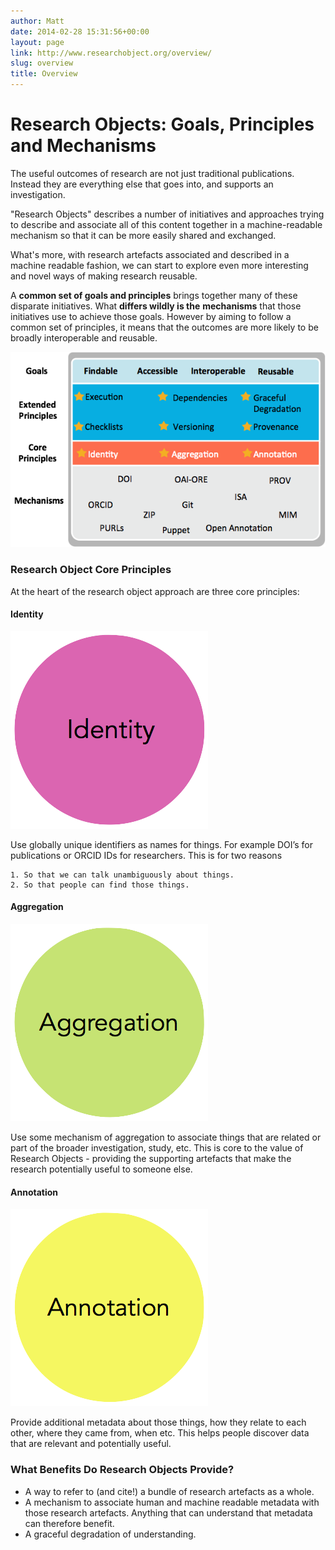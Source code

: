 ```yaml
---
author: Matt
date: 2014-02-28 15:31:56+00:00
layout: page
link: http://www.researchobject.org/overview/
slug: overview
title: Overview
---
```


# Research Objects: Goals, Principles and Mechanisms

The useful outcomes of research are not just traditional publications. Instead
they are everything else that goes into, and supports an investigation.

"Research Objects" describes a number of initiatives and approaches trying to
describe and associate all of this content together in a machine-readable
mechanism so that it can be more easily shared and exchanged.

What's more, with research artefacts associated and described in a machine
readable fashion, we can start to explore even more interesting and novel ways
of making research reusable.

A **common set of goals and principles** brings together many of these
disparate initiatives. What **differs wildly is the** **mechanisms** that those
initiatives use to achieve those goals. However by aiming to follow a common
set of principles, it means that the outcomes are more likely to be broadly
interoperable and reusable.

![aggregation](/images/ro-gpm.png)


### Research Object Core Principles

At the heart of the research object approach are three core principles:


#### Identity

![identity](/images/identity.png)

Use globally unique identifiers as names for things. For example DOI’s for publications or ORCID IDs for researchers. This is for two reasons

	
    1. So that we can talk unambiguously about things.
    2. So that people can find those things.

#### Aggregation

![aggregation](/images/aggregation.png)

Use some mechanism of aggregation to associate things that are related or part
of the broader investigation, study, etc. This is core to the value of Research
Objects - providing the supporting artefacts that make the research potentially
useful to someone else.


#### Annotation

![annotation](/images/annotation.png)

Provide additional metadata about those things, how they relate to each other,
where they came from, when etc. This helps people discover data that are
relevant and potentially useful.


### What Benefits Do Research Objects Provide?

	
  * A way to refer to (and cite!) a bundle of research artefacts as a whole.
  * A mechanism to associate human and machine readable metadata with those research artefacts. Anything that can understand that metadata can therefore benefit.
  * A graceful degradation of understanding.


